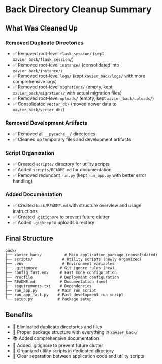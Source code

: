 # Back Directory Cleanup Summary

## What Was Cleaned Up

### Removed Duplicate Directories
- ✅ Removed root-level `flask_session/` (kept `xavier_back/flask_session/`)
- ✅ Removed root-level `instance/` (consolidated into `xavier_back/instance/`)
- ✅ Removed root-level `logs/` (kept `xavier_back/logs/` with more comprehensive logs)
- ✅ Removed root-level `migrations/` (empty, kept `xavier_back/migrations/` with actual migration files)
- ✅ Removed root-level `uploads/` (empty, kept `xavier_back/uploads/`)
- ✅ Consolidated `vector_db/` (moved newer data to `xavier_back/vector_db/`)

### Removed Development Artifacts
- ✅ Removed all `__pycache__/` directories
- ✅ Cleaned up temporary files and development artifacts

### Script Organization
- ✅ Created `scripts/` directory for utility scripts
- ✅ Added `scripts/README.md` for documentation
- ✅ Removed redundant `run.py` (kept `run_app.py` with better error handling)

### Added Documentation
- ✅ Created `back/README.md` with structure overview and usage instructions
- ✅ Created `.gitignore` to prevent future clutter
- ✅ Added `.gitkeep` to uploads directory

## Final Structure

```
back/
├── xavier_back/          # Main application package (consolidated)
├── scripts/             # Utility scripts (newly organized)
├── .env                 # Environment variables
├── .gitignore          # Git ignore rules (new)
├── config_fast.env     # Fast mode configuration
├── Procfile            # Deployment configuration
├── README.md           # Documentation (new)
├── requirements.txt    # Dependencies
├── run_app.py         # Main run script
├── run_app_fast.py    # Fast development run script
└── setup.py           # Package setup
```

## Benefits
- 🧹 Eliminated duplicate directories and files
- 📁 Proper package structure with everything in `xavier_back/`
- 📚 Added comprehensive documentation
- 🚫 Added .gitignore to prevent future clutter
- 🔧 Organized utility scripts in dedicated directory
- 🎯 Clear separation between application code and utility scripts 